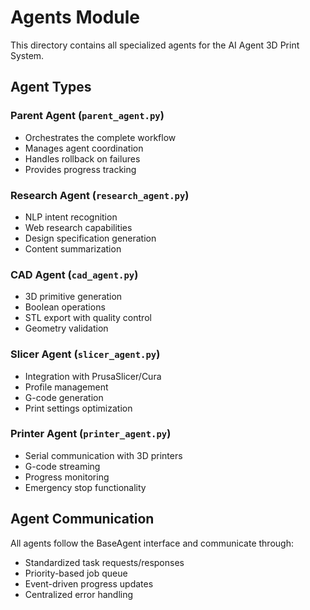 # Agents Module

This directory contains all specialized agents for the AI Agent 3D Print System.

## Agent Types

### Parent Agent (`parent_agent.py`)
- Orchestrates the complete workflow
- Manages agent coordination
- Handles rollback on failures
- Provides progress tracking

### Research Agent (`research_agent.py`)
- NLP intent recognition
- Web research capabilities
- Design specification generation
- Content summarization

### CAD Agent (`cad_agent.py`)
- 3D primitive generation
- Boolean operations
- STL export with quality control
- Geometry validation

### Slicer Agent (`slicer_agent.py`)
- Integration with PrusaSlicer/Cura
- Profile management
- G-code generation
- Print settings optimization

### Printer Agent (`printer_agent.py`)
- Serial communication with 3D printers
- G-code streaming
- Progress monitoring
- Emergency stop functionality

## Agent Communication

All agents follow the BaseAgent interface and communicate through:
- Standardized task requests/responses
- Priority-based job queue
- Event-driven progress updates
- Centralized error handling
